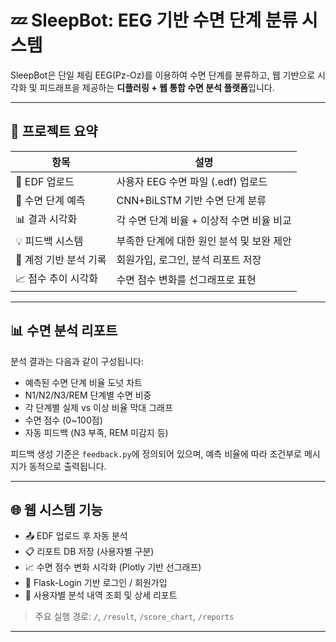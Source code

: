 # 💤 SleepBot: EEG 기반 수면 단계 분류 시스템

SleepBot은 단일 체림 EEG(Pz-Oz)를 이용하여 수면 단계를 분류하고,
웹 기반으로 시각화 및 피드래프을 제공하는 **디플러링 + 웹 통합 수면 분석 플랫폼**입니다.

---

## 📌 프로젝트 요약

| 항목             | 설명                        |
| -------------- | ------------------------- |
| 📅 EDF 업로드     | 사용자 EEG 수면 파일 (.edf) 업로드  |
| 🧠 수면 단계 예측    | CNN+BiLSTM 기반 수면 단계 분류    |
| 📊 결과 시각화      | 각 수면 단계 비율 + 이상적 수면 비율 비교 |
| 💡 피드백 시스템     | 부족한 단계에 대한 원인 분석 및 보완 제안  |
| 👤 계정 기반 분석 기록 | 회원가입, 로그인, 분석 리포트 저장      |
| 📈 점수 추이 시각화   | 수면 점수 변화를 선그래프로 표현        |

---

## 📊 수면 분석 리포트

분석 결과는 다음과 같이 구성됩니다:

* 예측된 수면 단계 비율 도넛 차트
* N1/N2/N3/REM 단계별 수면 비중
* 각 단계별 실제 vs 이상 비율 막대 그래프
* 수면 점수 (0\~100점)
* 자동 피드백 (N3 부족, REM 미감지 등)

피드백 생성 기준은 `feedback.py`에 정의되어 있으며,
예측 비율에 따라 조건부로 메시지가 동적으로 출력됩니다.

---

## 🌐 웹 시스템 기능

* 📤 EDF 업로드 후 자동 분석
* 📋 리포트 DB 저장 (사용자별 구분)
* 📈 수면 점수 변화 시각화 (Plotly 기반 선그래프)
* 🔐 Flask-Login 기반 로그인 / 회원가입
* 🧑 사용자별 분석 내역 조회 및 상세 리포트

> 주요 실행 경로: `/`, `/result`, `/score_chart`, `/reports`

---
